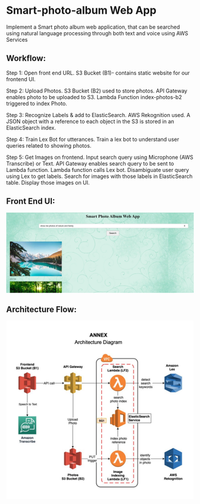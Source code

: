 # Smart-photo-album Web App

Implement a Smart photo album web application, that can be searched using natural language processing through both text and voice using AWS Services

## Workflow:


Step 1: Open front end URL.
S3 Bucket (B1)- contains static website for our frontend UI.


Step 2: Upload Photos.
S3 Bucket (B2) used to store photos.
API Gateway enables photo to be uploaded to S3.
Lambda Function index-photos-b2 triggered to index Photo.


Step 3: Recognize Labels & add to ElasticSearch.
AWS Rekognition used.
A JSON object with a reference to each object in the S3 is stored in an ElasticSearch index.


Step 4: Train Lex Bot for utterances.
Train a lex bot to understand user queries related to showing photos.


Step 5: Get Images on frontend.
Input search query using Microphone (AWS Transcribe) or Text.
API Gateway enables search query to be sent to Lambda function.
Lambda function calls Lex bot.
Disambiguate user query using Lex to get labels.
Search for images with those labels in ElasticSearch table.
Display those images on UI.

## Front End UI:
![Front End UI](https://github.com/vinu4794/smart-photo-album/blob/main/images/ui.jpg)

## Architecture Flow:
![Architecture Flow](https://github.com/vinu4794/smart-photo-album/blob/main/images/architecture_Smart_photo_Album.png)


